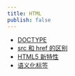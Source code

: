 ```yaml
---
title: HTML
publish: false
---
```


* [DOCTYPE](0001、DOCTYPE.md)
* [src 和 href 的区别](0002、src和href的区别.md)
* [HTML5 新特性](0003、HTML5新特性.md)
* [语义化标签](0004、语义化标签.md)